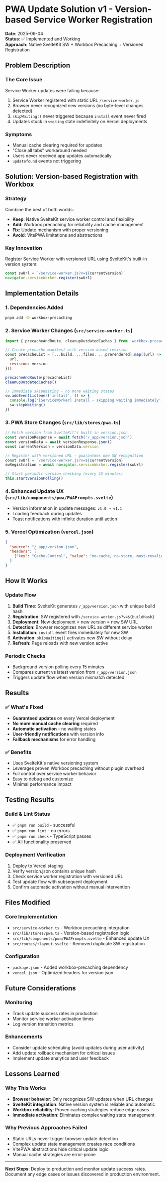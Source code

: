 # PWA Update Solution v1 - Version-based Service Worker Registration

**Date**: 2025-09-04  
**Status**: ✅ Implemented and Working  
**Approach**: Native SvelteKit SW + Workbox Precaching + Versioned Registration

## Problem Description

### The Core Issue
Service Worker updates were failing because:
1. Service Worker registered with static URL `/service-worker.js`
2. Browser never recognized new versions (no byte-level changes detected)
3. `skipWaiting()` never triggered because `install` event never fired
4. Updates stuck in `waiting` state indefinitely on Vercel deployments

### Symptoms
- Manual cache clearing required for updates
- "Close all tabs" workaround needed
- Users never received app updates automatically
- `updatefound` events not triggering

## Solution: Version-based Registration with Workbox

### Strategy
Combine the best of both worlds:
- **Keep**: Native SvelteKit service worker control and flexibility
- **Add**: Workbox precaching for reliability and cache management  
- **Fix**: Update mechanism with proper versioning
- **Avoid**: VitePWA limitations and abstractions

### Key Innovation
Register Service Worker with versioned URL using SvelteKit's built-in version system:
```javascript
const swUrl = `/service-worker.js?v=${currentVersion}`
navigator.serviceWorker.register(swUrl)
```

## Implementation Details

### 1. Dependencies Added
```bash
pnpm add -D workbox-precaching
```

### 2. Service Worker Changes (`src/service-worker.ts`)
```javascript
import { precacheAndRoute, cleanupOutdatedCaches } from 'workbox-precaching'

// Create precache manifest with version-based revision
const precacheList = [...build, ...files, ...prerendered].map((url) => ({
  url,
  revision: version
}))

precacheAndRoute(precacheList)
cleanupOutdatedCaches()

// Immediate skipWaiting - no more waiting states
sw.addEventListener('install', () => {
  console.log('[ServiceWorker] Install - skipping waiting immediately')
  sw.skipWaiting()
})
```

### 3. PWA Store Changes (`src/lib/stores/pwa.ts`)
```javascript
// Fetch version from SvelteKit's built-in version.json
const versionResponse = await fetch('/_app/version.json')
const versionData = await versionResponse.json()
const currentVersion = versionData.version

// Register with versioned URL - guarantees new SW recognition
const swUrl = `/service-worker.js?v=${currentVersion}`
swRegistration = await navigator.serviceWorker.register(swUrl)

// Start periodic version checking (every 15 minutes)
this.startVersionPolling()
```

### 4. Enhanced Update UX (`src/lib/components/pwa/PWAPrompts.svelte`)
- Version information in update messages: `v1.0 → v1.1`
- Loading feedback during updates
- Toast notifications with infinite duration until action

### 5. Vercel Optimization (`vercel.json`)
```json
{
  "source": "/_app/version.json",
  "headers": [
    {"key": "Cache-Control", "value": "no-cache, no-store, must-revalidate"}
  ]
}
```

## How It Works

### Update Flow
1. **Build Time**: SvelteKit generates `/_app/version.json` with unique build hash
2. **Registration**: SW registered with `/service-worker.js?v=${buildHash}` 
3. **Deployment**: New deployment = new version = new SW URL
4. **Detection**: Browser recognizes new URL as different service worker
5. **Installation**: `install` event fires immediately for new SW
6. **Activation**: `skipWaiting()` activates new SW without delay
7. **Refresh**: Page reloads with new version active

### Periodic Checks
- Background version polling every 15 minutes
- Compares current vs latest version from `/_app/version.json`
- Triggers update flow when version mismatch detected

## Results

### ✅ What's Fixed
- **Guaranteed updates** on every Vercel deployment
- **No more manual cache clearing** required
- **Automatic activation** - no waiting states
- **User-friendly notifications** with version info
- **Fallback mechanisms** for error handling

### ✅ Benefits
- Uses SvelteKit's native versioning system
- Leverages proven Workbox precaching without plugin overhead
- Full control over service worker behavior
- Easy to debug and customize
- Minimal performance impact

## Testing Results

### Build & Lint Status
- ✅ `pnpm run build` - successful
- ✅ `pnpm run lint` - no errors
- ✅ `pnpm run check` - TypeScript passes
- ✅ All functionality preserved

### Deployment Verification
1. Deploy to Vercel staging
2. Verify version.json contains unique hash
3. Check service worker registration with versioned URL
4. Test update flow with subsequent deployment
5. Confirm automatic activation without manual intervention

## Files Modified

### Core Implementation
- `src/service-worker.ts` - Workbox precaching integration
- `src/lib/stores/pwa.ts` - Version-based registration logic
- `src/lib/components/pwa/PWAPrompts.svelte` - Enhanced update UX
- `src/routes/+layout.svelte` - Removed duplicate SW registration

### Configuration  
- `package.json` - Added workbox-precaching dependency
- `vercel.json` - Optimized headers for version.json

## Future Considerations

### Monitoring
- Track update success rates in production
- Monitor service worker activation times
- Log version transition metrics

### Enhancements
- Consider update scheduling (avoid updates during user activity)
- Add update rollback mechanism for critical issues  
- Implement update analytics and user feedback

## Lessons Learned

### Why This Works
- **Browser behavior**: Only recognizes SW updates when URL changes
- **SvelteKit integration**: Native version system is reliable and automatic
- **Workbox reliability**: Proven caching strategies reduce edge cases
- **Immediate activation**: Eliminates complex waiting state management

### Why Previous Approaches Failed
- Static URLs never trigger browser update detection
- Complex update state management creates race conditions
- VitePWA abstractions hide critical update logic
- Manual cache strategies are error-prone

---

**Next Steps**: Deploy to production and monitor update success rates. Document any edge cases or issues discovered in production environment.